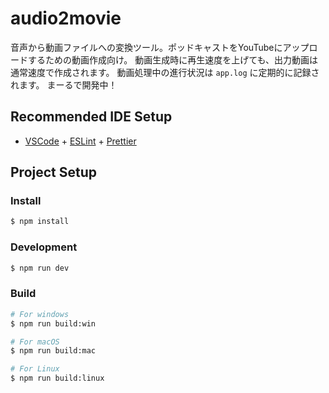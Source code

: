 # audio2movie

音声から動画ファイルへの変換ツール。ポッドキャストをYouTubeにアップロードするための動画作成向け。
動画生成時に再生速度を上げても、出力動画は通常速度で作成されます。
動画処理中の進行状況は `app.log` に定期的に記録されます。
まーるで開発中！

## Recommended IDE Setup

- [VSCode](https://code.visualstudio.com/) + [ESLint](https://marketplace.visualstudio.com/items?itemName=dbaeumer.vscode-eslint) + [Prettier](https://marketplace.visualstudio.com/items?itemName=esbenp.prettier-vscode)

## Project Setup

### Install

```bash
$ npm install
```

### Development

```bash
$ npm run dev
```

### Build

```bash
# For windows
$ npm run build:win

# For macOS
$ npm run build:mac

# For Linux
$ npm run build:linux
```
